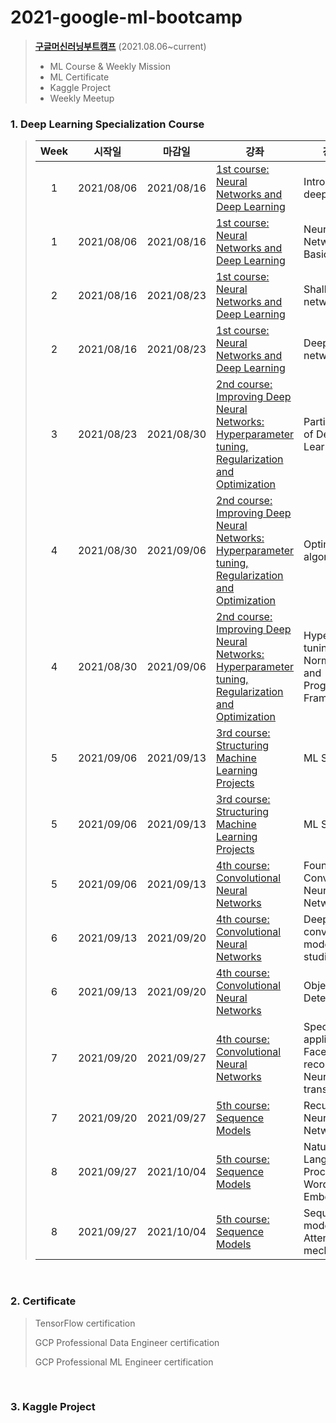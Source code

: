 # 2021-google-ml-bootcamp
> [**구글머신러닝부트캠프**](https://events.withgoogle.com/google-developers-mlb-kr-2021/) (2021.08.06~current)
> - ML Course & Weekly Mission
> - ML Certificate
> - Kaggle Project 
> - Weekly Meetup


### 1. Deep Learning Specialization Course 
 > | Week | 시작일 | 마감일 | 강좌 | 강의 계획 | Mission | 
 > | :--:| --- | --- | -- | ----- | :-----: |
 > | 1 | 2021/08/06 | 2021/08/16 | [1st course: Neural Networks and Deep Learning](https://www.coursera.org/learn/neural-networks-deep-learning?specialization=deep-learning) | Introduction to deep learning | 
 > | 1 | 2021/08/06 | 2021/08/16 | [1st course: Neural Networks and Deep Learning](https://www.coursera.org/learn/neural-networks-deep-learning?specialization=deep-learning) | Neural Networks Basics |
 > | 2 | 2021/08/16 | 2021/08/23 | [1st course: Neural Networks and Deep Learning](https://www.coursera.org/learn/neural-networks-deep-learning?specialization=deep-learning) | Shallow neural networks |
 > | 2 | 2021/08/16 | 2021/08/23 | [1st course: Neural Networks and Deep Learning](https://www.coursera.org/learn/neural-networks-deep-learning?specialization=deep-learning) | Deep neural networks |
 > | 3 | 2021/08/23 | 2021/08/30 | [2nd course: Improving Deep Neural Networks: Hyperparameter tuning, Regularization and Optimization](https://www.coursera.org/learn/deep-neural-network?specialization=deep-learning) | Partial aspects of Deep Learning |
 > | 4 | 2021/08/30 | 2021/09/06 | [2nd course: Improving Deep Neural Networks: Hyperparameter tuning, Regularization and Optimization](https://www.coursera.org/learn/deep-neural-network?specialization=deep-learning) | Optimization algorithms |
 > | 4 | 2021/08/30 | 2021/09/06 | [2nd course: Improving Deep Neural Networks: Hyperparameter tuning, Regularization and Optimization](https://www.coursera.org/learn/deep-neural-network?specialization=deep-learning) | Hyperparameter tuning, Batch Normalization and Programming Frameworks |
 > | 5 | 2021/09/06 | 2021/09/13 | [3rd course: Structuring Machine Learning Projects](https://www.coursera.org/learn/machine-learning-projects?specialization=deep-learning) | ML Strategy(1) |
 > | 5 | 2021/09/06 | 2021/09/13 | [3rd course: Structuring Machine Learning Projects](https://www.coursera.org/learn/machine-learning-projects?specialization=deep-learning) | ML Strategy(2) |
 > | 5 | 2021/09/06 | 2021/09/13 | [4th course: Convolutional Neural Networks](https://www.coursera.org/learn/convolutional-neural-networks?specialization=deep-learning) | Foundations of Convolutional Neural Networks |
 > | 6 | 2021/09/13 | 2021/09/20 | [4th course: Convolutional Neural Networks](https://www.coursera.org/learn/convolutional-neural-networks?specialization=deep-learning) | Deep convolutional models: case studies | 
 > | 6 | 2021/09/13 | 2021/09/20 | [4th course: Convolutional Neural Networks](https://www.coursera.org/learn/convolutional-neural-networks?specialization=deep-learning) | Object Detection |
 > | 7 | 2021/09/20 | 2021/09/27 | [4th course: Convolutional Neural Networks](https://www.coursera.org/learn/convolutional-neural-networks?specialization=deep-learning) | Special applications: Face recognition & Neural style transfer |
 > | 7 | 2021/09/20 | 2021/09/27 | [5th course: Sequence Models](https://www.coursera.org/learn/nlp-sequence-models) | Recurrent Neural Networks |
 > | 8 | 2021/09/27 | 2021/10/04 | [5th course: Sequence Models](https://www.coursera.org/learn/nlp-sequence-models) | Natural Language Processing & Word Embeddings | 
 > | 8 | 2021/09/27 | 2021/10/04 | [5th course: Sequence Models](https://www.coursera.org/learn/nlp-sequence-models) | Sequence models & Attention mechanism | 
 
 
 </br>
 
### 2. Certificate
> TensorFlow certification
> 
> GCP Professional Data Engineer certification
> 
> GCP Professional ML Engineer certification  

 </br>
 
### 3. Kaggle Project
